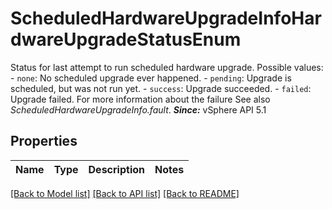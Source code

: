 # ScheduledHardwareUpgradeInfoHardwareUpgradeStatusEnum

Status for last attempt to run scheduled hardware upgrade.  Possible values: - `none`: No scheduled upgrade ever happened. - `pending`: Upgrade is scheduled, but was not run yet. - `success`: Upgrade succeeded. - `failed`: Upgrade failed.      For more information about the failure      See also *ScheduledHardwareUpgradeInfo.fault*.  ***Since:*** vSphere API 5.1 

## Properties
Name | Type | Description | Notes
------------ | ------------- | ------------- | -------------

[[Back to Model list]](../README.md#documentation-for-models) [[Back to API list]](../README.md#documentation-for-api-endpoints) [[Back to README]](../README.md)


